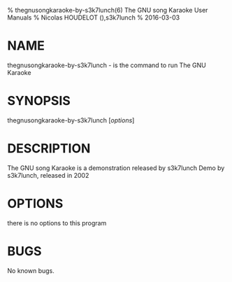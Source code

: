 % thegnusongkaraoke-by-s3k7lunch(6) The GNU song Karaoke User Manuals
% Nicolas HOUDELOT (),s3k7lunch
% 2016-03-03

# NAME
thegnusongkaraoke-by-s3k7lunch - is the command to run The GNU Karaoke 

# SYNOPSIS
thegnusongkaraoke-by-s3k7lunch [*options*]

# DESCRIPTION
The GNU song Karaoke  is a demonstration released by s3k7lunch
Demo by s3k7lunch, released in 2002

# OPTIONS
there is no options to this program

# BUGS
No known bugs.
